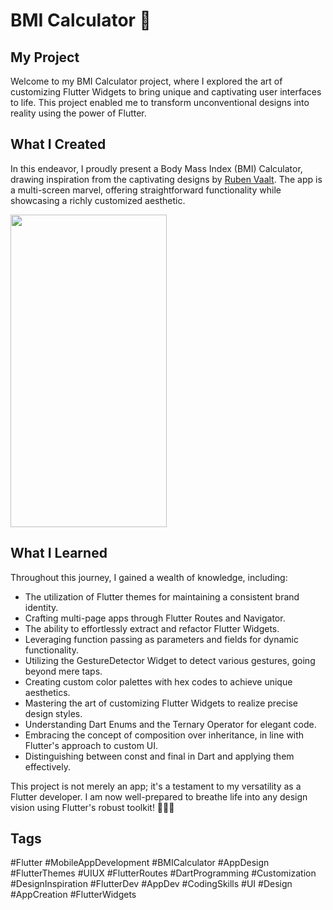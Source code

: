 # BMI Calculator 💪

## My Project
Welcome to my BMI Calculator project, where I explored the art of customizing Flutter Widgets to bring unique and captivating user interfaces to life. This project enabled me to transform unconventional designs into reality using the power of Flutter.

## What I Created
In this endeavor, I proudly present a Body Mass Index (BMI) Calculator, drawing inspiration from the captivating designs by <a href="https://dribbble.com/shots/4585382-Simple-BMI-Calculator">Ruben Vaalt</a>. The app is a multi-screen marvel, offering straightforward functionality while showcasing a richly customized aesthetic.


<img src=
"https://github.com/xee95/bmi_calculator_flutter/assets/35934083/b645c9be-7bea-4270-9c44-dc8e4129b669" width="250" height="500">

## What I Learned
Throughout this journey, I gained a wealth of knowledge, including:

- The utilization of Flutter themes for maintaining a consistent brand identity.
- Crafting multi-page apps through Flutter Routes and Navigator.
- The ability to effortlessly extract and refactor Flutter Widgets.
- Leveraging function passing as parameters and fields for dynamic functionality.
- Utilizing the GestureDetector Widget to detect various gestures, going beyond mere taps.
- Creating custom color palettes with hex codes to achieve unique aesthetics.
- Mastering the art of customizing Flutter Widgets to realize precise design styles.
- Understanding Dart Enums and the Ternary Operator for elegant code.
- Embracing the concept of composition over inheritance, in line with Flutter's approach to custom UI.
- Distinguishing between const and final in Dart and applying them effectively.

This project is not merely an app; it's a testament to my versatility as a Flutter developer. I am now well-prepared to breathe life into any design vision using Flutter's robust toolkit! 🎨✨📱

## Tags
#Flutter #MobileAppDevelopment #BMICalculator #AppDesign #FlutterThemes #UIUX #FlutterRoutes #DartProgramming #Customization #DesignInspiration
#FlutterDev #AppDev #CodingSkills #UI #Design #AppCreation #FlutterWidgets
